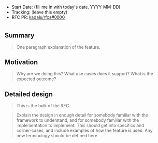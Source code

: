 - Start Date: (fill me in with today's date, YYYY-MM-DD)
- Tracking: (leave this empty)
- RFC PR: [kadalu/rfcs#0000](https://github.com/kadalu/rfcs/pull/0000)

# <RFC title>

## Summary

> One paragraph explanation of the feature.

## Motivation

> Why are we doing this? What use cases does it support? What is the expected
> outcome?

## Detailed design

> This is the bulk of the RFC.

> Explain the design in enough detail for somebody
> familiar with the framework to understand, and for somebody familiar with the
> implementation to implement. This should get into specifics and corner-cases,
> and include examples of how the feature is used. Any new terminology should be
> defined here.

